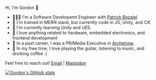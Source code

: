 Hi, I'm Gordon 👋

* 👨🏻‍💻 I'm a Software Developemt Engineer with [Patrick Bezalel](https://www.patrickbezalel.com/)
* 🔧 I'm trained in MERN stack, but currently code in JS, Unity, and C#.
* 🌱 I'm currently learning Unity and UE5.
* 🤖 I love anything related to hardware, embedded electronics, and frontend development
* 📰 In a past career, I was a PR/Media Executive in [Archetype](https://www.archetype.co/en/).
* 🎸 In my free time, I love playing the guitar, listening to music, and drinking coffee :)

Feel free to reach out! 
[Email](mailto:gordon_mx@pm.me) | [Mastodon](https://kopiti.am/@mingxxv)

[![Gordon's GitHub stats](https://github-readme-stats.vercel.app/api?username=mingxxv&show_icons=true&theme=radical&count_private=true)](https://github.com/anuraghazra/github-readme-stats)

